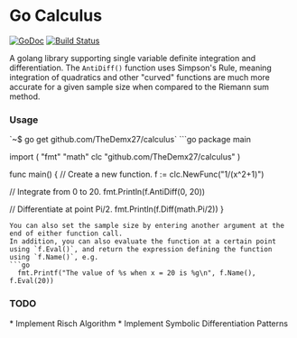 # Go Calculus
<a href="https://godoc.org/github.com/TheDemx27/calculus"><img src="https://godoc.org/github.com/TheDemx27/calculus?status.svg" alt="GoDoc"></a>
[![Build Status](https://drone.io/github.com/TheDemx27/calculus/status.png)](https://drone.io/github.com/TheDemx27/calculus/latest)

A golang library supporting single variable definite integration and differentiation. The `AntiDiff()` function uses Simpson's Rule, meaning integration of quadratics and other "curved" functions are much more accurate for a given sample size when compared to the Riemann sum method.
<h3>Usage</h3>
`~$ go get github.com/TheDemx27/calculus`
```go
package main

import (
  "fmt"
  "math"
  clc "github.com/TheDemx27/calculus"
)

func main() {
  // Create a new function.
  f := clc.NewFunc("1/(x^2+1)")

  // Integrate from 0 to 20.
  fmt.Println(f.AntiDiff(0, 20))

  // Differentiate at point Pi/2.
  fmt.Println(f.Diff(math.Pi/2))
}
```
You can also set the sample size by entering another argument at the end of either function call.
In addition, you can also evaluate the function at a certain point using `f.Eval()`, and return the expression defining the function using `f.Name()`, e.g.
```go
  fmt.Printf("The value of %s when x = 20 is %g\n", f.Name(), f.Eval(20))
```
<h3>TODO</h3>
* Implement Risch Algorithm
* Implement Symbolic Differentiation Patterns

